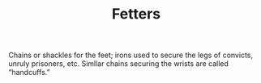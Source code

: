 ---
title: Fetters
letter: F
permalink: "/definitions/bld-fetters.html"
body: Chains or shackles for the feet; irons used to secure the legs of convicts,
  unruly prisoners, etc. Simllar chains securing the wrists are called “handcuffs.”
published_at: '2018-07-07'
source: Black's Law Dictionary 2nd Ed (1910)
layout: post
---